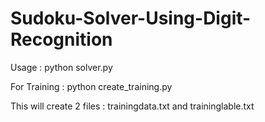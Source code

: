 # Sudoku-Solver-Using-Digit-Recognition

Usage : python solver.py <image file>

For Training : python create_training.py

This will create 2 files : trainingdata.txt and traininglable.txt
